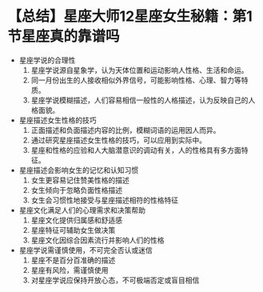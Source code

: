 # 【总结】星座大师12星座女生秘籍：第1节星座真的靠谱吗

-   星座学说的合理性
    1.  星座学说源自星象学，认为天体位置和运动影响人性格、生活和命运。
    2.  同一月份出生的人接收相似外界信号，可能影响性格、心理、智力等特质。
    3.  星座学说模糊描述，人们容易相信一般性的人格描述，认为反映自己的人格面貌。
-   星座描述女生性格的技巧
    1.  正面描述和负面描述内容的比例，模糊词语的运用因人而异。
    2.  通过研究星座描述女生性格的技巧，可以应用到实际中。
    3.  星座和性格的应验和人大脑潜意识的调动有关，人的性格具有多方面特征。
-   星座描述会影响女生的记忆和认知习惯
    1.  女生更容易记住赞美性格的描述
    2.  女生倾向于忽略负面性格描述
    3.  女生会习惯性地接受与星座描述相符的性格特征
-   星座文化满足人们的心理需求和决策帮助
    1.  星座文化提供归属感和舒适感
    2.  星座特征可辅助女生做决策
    3.  星座文化因综合因素流行并影响人们的性格
-   星座学说需谨慎使用，不可完全否认或迷信
    1.  星座不是百分百准确的描述
    2.  星座有风险，需谨慎使用
    3.  对星座学说应保持开放心态，不可极端否定或盲目相信